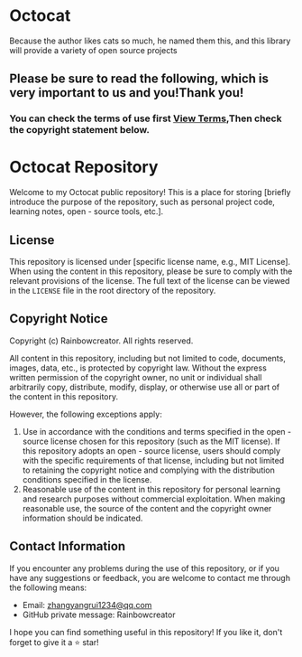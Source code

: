 # Octocat
Because the author likes cats so much, he named them this, and this library will provide a variety of open source projects

## Please be sure to read the following, which is very important to us and you!Thank you!

### You can check the terms of use first [View Terms](TERMS.md),Then check the copyright statement below.

# Octocat Repository

Welcome to my Octocat public repository! This is a place for storing [briefly introduce the purpose of the repository, such as personal project code, learning notes, open - source tools, etc.].

## License
This repository is licensed under [specific license name, e.g., MIT License]. When using the content in this repository, please be sure to comply with the relevant provisions of the license. The full text of the license can be viewed in the `LICENSE` file in the root directory of the repository.

## Copyright Notice
Copyright (c) Rainbowcreator. All rights reserved.

All content in this repository, including but not limited to code, documents, images, data, etc., is protected by copyright law. Without the express written permission of the copyright owner, no unit or individual shall arbitrarily copy, distribute, modify, display, or otherwise use all or part of the content in this repository.

However, the following exceptions apply:
1. Use in accordance with the conditions and terms specified in the open - source license chosen for this repository (such as the MIT license). If this repository adopts an open - source license, users should comply with the specific requirements of that license, including but not limited to retaining the copyright notice and complying with the distribution conditions specified in the license.
2. Reasonable use of the content in this repository for personal learning and research purposes without commercial exploitation. When making reasonable use, the source of the content and the copyright owner information should be indicated.

## Contact Information
If you encounter any problems during the use of this repository, or if you have any suggestions or feedback, you are welcome to contact me through the following means:
- Email: zhangyangrui1234@qq.com
- GitHub private message: Rainbowcreator

I hope you can find something useful in this repository! If you like it, don't forget to give it a ⭐ star!
